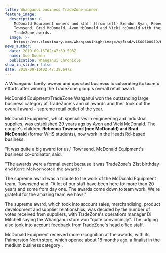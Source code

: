 ```yaml
---
title: Whanganui business TradeZone winner
feature_image:
  description: >-
    McDonald Equipment owners and staff (from left) Brendon Ryan, Rebecca
    Townsend, Brad McDonald, Avon McDonald and Vicki McDonald with their
    TradeZone awards.
  image: >-
    https://res.cloudinary.com/whanganuihigh/image/upload/v1568600059/News/McDonald_Equipment.Chron_16.9.19.jpg
news_author:
  date: 2019-09-16T02:47:39.593Z
  name: Sue Dudman
  publication: Whanganui Chronicle
show_in_slider: false
date: 2019-09-16T02:47:39.647Z
---
```

A Whanganui family-owned and operated business is celebrating its team's efforts after winning the TradeZone group's overall retail award. 

McDonald Equipment/TradeZone Wanganui won the outstanding large business category at TradeZone's annual awards and then took out the overall award – supreme retail outlet of the year. 

McDonald Equipment, which specialises in engineering and industrial supplies, was established 29 years ago by Avon and Vicki McDonald. The couple's children, **Rebecca Townsend (nee McDonald) and Brad McDonald** (former WHS students), now work in the Heads Rd-based business. 

"It was quite a big award for us," Townsend, McDonald Equipment's business co-ordinator, said.

"The awards were a formal event because it was TradeZone's 21st birthday and Kerre McIvor hosted the awards." 

The supreme award was a tribute to the work of the McDonald Equipment team, Townsend said. 
"A lot of our staff have been here for more than 20 years and some from day one. The awards come down to team work. We're grateful for the amazing team we have." 

The supreme award, which took into account sales, merchandising, product development and supplier relationships, was decided by the number of votes received from suppliers, with TradeZone's operations manager Di Mitchell saying the Whanganui store won "quite convincingly". The judging also took into account feedback from TradeZone's head office staff. 

McDonald Equipment received more recognition at the awards, with its Palmerston North store, which opened about 18 months ago, a finalist in the medium business category.
